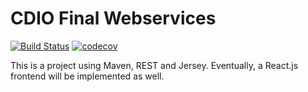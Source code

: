 # CDIO Final Webservices

[![Build Status](https://travis-ci.org/hold12/CDIO_final_webservices.svg?branch=develop)](https://travis-ci.org/hold12/CDIO_final_webservices)
[![codecov](https://codecov.io/gh/hold12/CDIO_final_webservices/branch/develop/graph/badge.svg)](https://codecov.io/gh/hold12/CDIO_final_webservices)

This is a project using Maven, REST and Jersey. Eventually, a React.js frontend will be implemented as well.
